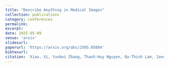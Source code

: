```yaml
---
title: "Describe Anything in Medical Images"
collection: publications
category: conferences
permalink: 
excerpt: 
date: 2025-05-09
venue: 'arxiv'
slidesurl: 
paperurl: 'https://arxiv.org/abs/2505.05804'
bibtexurl:
citation: 'Xiao, Xi, Yunbei Zhang, Thanh-Huy Nguyen, Ba-Thinh Lam, Janet Wang, Jihun Hamm,  Xingjian Li, Xiao Wang, Hao Xu, Tianming Liu, and Min Xu. &quot;Describe Anything in Medical Images.&quot; <i>arxiv</i>. 1(1).'
---
```



